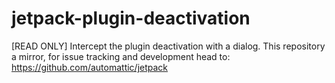 # jetpack-plugin-deactivation
[READ ONLY] Intercept the plugin deactivation with a dialog. This repository a mirror, for issue tracking and development head to: https://github.com/automattic/jetpack
